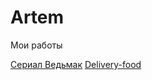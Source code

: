 # Artem
Мои работы

[Сериал Ведьмак](https://ZireaelPX.github.io/Ведьмак(вёрстка)/ "Мой промо-сайт Ведьмак")
[Delivery-food](https:https://zireaelpx.github.io/deivery-food/ "Доставка еды")
